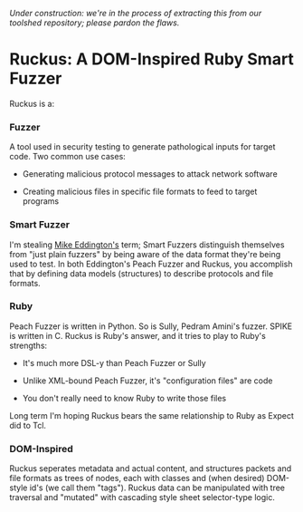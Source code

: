 *Under construction: we're in the process of extracting this from our toolshed
repository; please pardon the flaws.*

# Ruckus: A DOM-Inspired Ruby Smart Fuzzer

Ruckus is a:

### Fuzzer

A tool used in security testing to generate pathological inputs for 
target code. Two common use cases:

*	Generating malicious protocol messages to attack network
	software

*	Creating malicious files in specific file formats to feed
	to target programs

### Smart Fuzzer

I'm stealing [Mike Eddington's](http://peachfuzzer.com/) term; 
Smart Fuzzers distinguish themselves from "just plain fuzzers" 
by being aware of the data format they're being used to test. In
both Eddington's Peach Fuzzer and Ruckus, you accomplish that by
defining data models (structures) to describe protocols and file
formats.

### Ruby

Peach Fuzzer is written in Python. So is Sully, Pedram Amini's
fuzzer. SPIKE is written in C. Ruckus is Ruby's answer, and it
tries to play to Ruby's strengths:

*	It's much more DSL-y than Peach Fuzzer or Sully

*	Unlike XML-bound Peach Fuzzer, it's "configuration files"
	are code

*	You don't really need to know Ruby to write those files

Long term I'm hoping Ruckus bears the same relationship to Ruby as
Expect did to Tcl.

### DOM-Inspired

Ruckus seperates metadata and actual content, and structures packets
and file formats as trees of nodes, each with classes and (when desired)
DOM-style id's (we call them "tags"). Ruckus data can be manipulated 
with tree traversal and "mutated" with cascading style sheet selector-type
logic.

